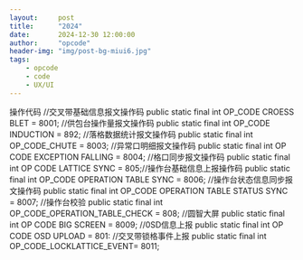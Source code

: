 ```yaml
---
layout:     post
title:      "2024"
date:       2024-12-30 12:00:00
author:     "opcode"
header-img: "img/post-bg-miui6.jpg"
tags:
    - opcode
    - code
    - UX/UI
---
```

操作代码
//交叉带基础信息报文操作码
public static final int OP_CODE CROESS BLET = 8001;
//供包台操作量报文操作码
public static final int OP_CODE INDUCTION = 892;
//落格数据统计报文操作码
public static final int OP_CODE_CHUTE = 8003;
//异常口明细报文操作码
public static final int OP CODE EXCEPTION FALLING = 8004;
//格口同步报文操作码
public static final int OP CODE LATTICE SYNC = 805;//操作台基础信息上报操作码
public static final int OP_CODE OPERATION TABLE SYNC = 8006;
//操作台状态信息同步报文操作码
public static final int OP_CODE OPERATION TABLE STATUS SYNC = 8007;
//操作台校验
public static final int OP_CODE_OPERATION_TABLE_CHECK = 808;
//圆智大屏
public static final int OP CODE BIG SCREEN = 8009;
//0SD信息上报
public static final int OP CODE OSD UPLOAD = 801:
//交叉带锁格事件上报
public static final int OP_CODE_LOCKLATTICE_EVENT= 8011;
